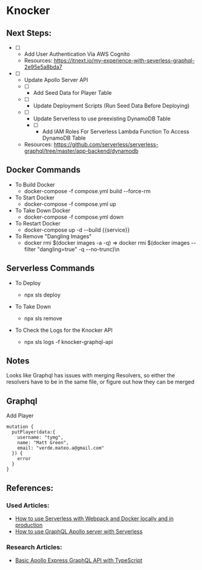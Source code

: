 # Knocker

## Next Steps:
- [ ] - Add User Authentication Via AWS Cognito
  - Resources: https://itnext.io/my-experience-with-severless-graphql-2e95e5a8bda7
- [ ] - Update Apollo Server API
  - [ ] - Add Seed Data for Player Table
  - [ ] - Update Deployment Scripts (Run Seed Data Before Deploying)
  - [ ] - Update Serverless to use preexisting DynamoDB Table
    - [ ] - Add IAM Roles For Serverless Lambda Function To Access DynamoDB Table
  - Resources: https://github.com/serverless/serverless-graphql/tree/master/app-backend/dynamodb


## Docker Commands

- To Build Docker
  - docker-compose -f compose.yml build --force-rm
- To Start Docker
  - docker-compose -f compose.yml up
- To Take Down Docker
  - docker-compose -f compose.yml down
- To Restart Docker
  - docker-compose up -d --build {{service}}
- To Remove "Dangling Images"
  - docker rmi \$(docker images -a -q) => docker rmi \$(docker images --filter "dangling=true" -q --no-trunc)\n

## Serverless Commands

- To Deploy
  - npx sls deploy
- To Take Down
  - npx sls remove
- To Check the Logs for the Knocker API

  - npx sls logs -f knocker-graphql-api

## Notes

Looks like Graphql has issues with merging Resolvers, so either the resolvers have to be in the same file, or figure out how they can be merged

## Graphql

Add Player

```
mutation {
  putPlayer(data:{
    username: "tymg",
    name: "Matt Green",
    email: "verde.mateo.a@gmail.com"
  }) {
    error
  }
}
```
## References:
### Used Articles:
* [How to use Serverless with Webpack and Docker locally and in production](https://medium.com/@gannochenko/how-to-use-serverless-locally-with-webpack-and-docker-5e268f71715)
* [How to use GraphQL Apollo server with Serverless](https://medium.com/@gannochenko/how-to-use-graphql-apollo-server-with-serverless-606430ad94b3)
### Research Articles:
* [Basic Apollo Express GraphQL API with TypeScript](https://medium.com/@th.guibert/basic-https://medium.com/@th.guibert/basic-apollo-express-graphql-api-with-typescript-2ee021dea2capollo-express-graphql-api-with-typescript-2ee021dea2c)
